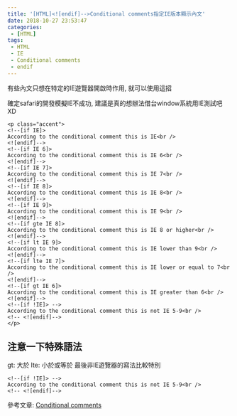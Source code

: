 ```yaml
---
title: '[HTML]<![endif]-->Conditional comments指定IE版本顯示內文'
date: 2018-10-27 23:53:47
categories:
 - [HTML]
tags:
 - HTML
 - IE
 - Conditional comments
 - endif
---
```

有些內文只想在特定的IE遊覽器開啟時作用, 就可以使用這招

確定safari的開發模擬IE不成功, 建議是真的想辦法借台window系統用IE測試吧XD
```
<p class="accent">
<!--[if IE]>
According to the conditional comment this is IE<br />
<![endif]-->
<!--[if IE 6]>
According to the conditional comment this is IE 6<br />
<![endif]-->
<!--[if IE 7]>
According to the conditional comment this is IE 7<br />
<![endif]-->
<!--[if IE 8]>
According to the conditional comment this is IE 8<br />
<![endif]-->
<!--[if IE 9]>
According to the conditional comment this is IE 9<br />
<![endif]-->
<!--[if gte IE 8]>
According to the conditional comment this is IE 8 or higher<br />
<![endif]-->
<!--[if lt IE 9]>
According to the conditional comment this is IE lower than 9<br />
<![endif]-->
<!--[if lte IE 7]>
According to the conditional comment this is IE lower or equal to 7<br />
<![endif]-->
<!--[if gt IE 6]>
According to the conditional comment this is IE greater than 6<br />
<![endif]-->
<!--[if !IE]> -->
According to the conditional comment this is not IE 5-9<br />
<!-- <![endif]-->
</p>
```

## 注意一下特殊語法
gt: 大於
lte: 小於或等於
最後非IE遊覽器的寫法比較特別
```
<!--[if !IE]> -->
According to the conditional comment this is not IE 5-9<br />
<!-- <![endif]-->
```

參考文章:
[Conditional comments](https://www.quirksmode.org/css/condcom.html)
